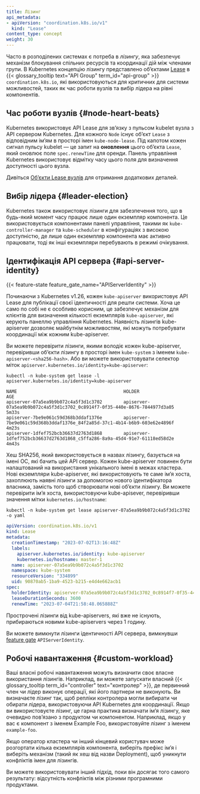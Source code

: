 ```yaml
---
title: Лізинг
api_metadata:
- apiVersion: "coordination.k8s.io/v1"
  kind: "Lease"
content_type: concept
weight: 30
---
```


<!-- overview -->

Часто в розподілених системах є потреба в _лізингу_, яка забезпечує механізм блокування спільних ресурсів та координації дій між членами групи. В Kubernetes концепцію лізингу представлено обʼєктами [Lease](/docs/reference/kubernetes-api/cluster-resources/lease-v1/) в {{< glossary_tooltip text="API Group" term_id="api-group" >}} `coordination.k8s.io`, які використовуються для критичних для системи можливостей, таких як час роботи вузлів та вибір лідера на рівні компонентів.

<!-- body -->

## Час роботи вузлів {#node-heart-beats}

Kubernetes використовує API Lease для звʼязку з пульсом kubelet вузла з  API сервером Kubernetes. Для кожного `Node` існує обʼєкт `Lease` з відповідним імʼям в просторі імен `kube-node-lease`. Під капотом кожен сигнал пульсу kubelet — це запит на **оновлення** цього обʼєкта `Lease`, який оновлює поле `spec.renewTime` для оренди. Панель управління Kubernetes використовує відмітку часу цього поля для визначення доступності цього вузла.

Дивіться [Обʼєкти Lease вузлів](/docs/concepts/architecture/nodes/#heartbeats) для отримання додаткових деталей.

## Вибір лідера {#leader-election}

Kubernetes також використовує лізинги для забезпечення того, що в будь-який момент часу працює лише один екземпляр компонента. Це використовується компонентами панелі управління, такими як `kube-controller-manager` та `kube-scheduler` в конфігураціях з високою доступністю, де лише один екземпляр компонента має активно працювати, тоді як інші екземпляри перебувають в режимі очікування.

## Ідентифікація API сервера {#api-server-identity}

{{< feature-state feature_gate_name="APIServerIdentity" >}}

Починаючи з Kubernetes v1.26, кожен `kube-apiserver` використовує API Lease для публікації своєї ідентичності для решти системи. Хоча це само по собі не є особливо корисним, це забезпечує механізм для клієнтів для визначення кількості екземплярів `kube-apiserver`, які керують панеллю управління Kubernetes. Наявність лізингів kube-apiserver дозволяє майбутнім можливостям, які можуть потребувати координації між кожним kube-apiserver.

Ви можете перевірити лізинги, якими володіє кожен kube-apiserver, перевіривши обʼєкти лізингу в просторі імен `kube-system` з іменем `kube-apiserver-<sha256-hash>`. Або ви можете використовувати селектор міток `apiserver.kubernetes.io/identity=kube-apiserver`:

```shell
kubectl -n kube-system get lease -l apiserver.kubernetes.io/identity=kube-apiserver
```

```none
NAME                                        HOLDER                                                                           AGE
apiserver-07a5ea9b9b072c4a5f3d1c3702        apiserver-07a5ea9b9b072c4a5f3d1c3702_0c8914f7-0f35-440e-8676-7844977d3a05        5m33s
apiserver-7be9e061c59d368b3ddaf1376e        apiserver-7be9e061c59d368b3ddaf1376e_84f2a85d-37c1-4b14-b6b9-603e62e4896f        4m23s
apiserver-1dfef752bcb36637d2763d1868        apiserver-1dfef752bcb36637d2763d1868_c5ffa286-8a9a-45d4-91e7-61118ed58d2e        4m43s

```

Хеш SHA256, який використовується в назвах лізингу, базується на імені ОС, які бачить цей API сервер. Кожен kube-apiserver повинен бути налаштований на використання унікального імені в межах кластера. Нові екземпляри kube-apiserver, які використовують те саме імʼя хоста, захоплюють наявні лізинги за допомогою нового ідентифікатора власника, замість того щоб створювати нові обʼєкти лізингу. Ви можете перевірити імʼя хоста, використовуючи kube-apisever, перевіривши значення мітки `kubernetes.io/hostname`:

```shell
kubectl -n kube-system get lease apiserver-07a5ea9b9b072c4a5f3d1c3702 -o yaml
```

```yaml
apiVersion: coordination.k8s.io/v1
kind: Lease
metadata:
  creationTimestamp: "2023-07-02T13:16:48Z"
  labels:
    apiserver.kubernetes.io/identity: kube-apiserver
    kubernetes.io/hostname: master-1
  name: apiserver-07a5ea9b9b072c4a5f3d1c3702
  namespace: kube-system
  resourceVersion: "334899"
  uid: 90870ab5-1ba9-4523-b215-e4d4e662acb1
spec:
  holderIdentity: apiserver-07a5ea9b9b072c4a5f3d1c3702_0c8914f7-0f35-440e-8676-7844977d3a05
  leaseDurationSeconds: 3600
  renewTime: "2023-07-04T21:58:48.065888Z"
```

Прострочені лізинги від kube-apiservers, які вже не існують, прибираються новими kube-apiservers через 1 годину.

Ви можете вимкнути лізинги ідентичності API сервера, вимкнувши
[feature gate](/docs/reference/command-line-tools-reference/feature-gates/) `APIServerIdentity`.

## Робочі навантаження {#custom-workload}

Ваші власні робочі навантаження можуть визначити своє власне використання лізингів. Наприклад, ви можете запускати власний {{< glossary_tooltip term_id="controller" text="контролер" >}}, де первинний член чи лідер виконує операції, які його партнери не виконують. Ви визначаєте лізинг так, щоб репліки контролера могли вибирати чи обирати лідера, використовуючи API Kubernetes для координації. Якщо ви використовуєте лізинг, це гарна практика визначати імʼя лізингу, яке очевидно повʼязано з продуктом чи компонентом. Наприклад, якщо у вас є компонент з іменем Example Foo, використовуйте лізинг з іменем `example-foo`.

Якщо оператор кластера чи інший кінцевий користувач може розгортати кілька екземплярів компонента, виберіть префікс імʼя і виберіть механізм (такий як хеш від назви Deployment), щоб уникнути конфліктів імен для лізингів.

Ви можете використовувати інший підхід, поки він досягає того самого результату: відсутність конфліктів між різними програмними продуктами.
